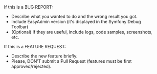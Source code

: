 If this is a BUG REPORT:

  * Describe what you wanted to do and the wrong result you got.
  * Include EasyAdmin version (it's displayed in the Symfony Debug Toolbar)
  * (Optional) If they are useful, include logs, code samples, screenshots, etc.

If this is a FEATURE REQUEST:

  * Describe the new feature briefly.
  * Please, DON'T submit a Pull Request (features must be first approved/rejected).
